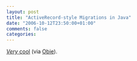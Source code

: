 ```yaml
---
layout: post
title: "ActiveRecord-style Migrations in Java"
date: "2006-10-12T23:50:00+01:00"
comments: false
categories: 
---
```


<p><a href="https://sourceforge.net/projects/migrator"><em>Very</em> cool</a> (via <a href="http://feeds.feedburner.com/~r/obie/~3/36524036/obie">Obie</a>).</p>


